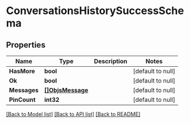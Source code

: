 # ConversationsHistorySuccessSchema

## Properties
Name | Type | Description | Notes
------------ | ------------- | ------------- | -------------
**HasMore** | **bool** |  | [default to null]
**Ok** | **bool** |  | [default to null]
**Messages** | [**[]ObjsMessage**](objs_message.md) |  | [default to null]
**PinCount** | **int32** |  | [default to null]

[[Back to Model list]](../README.md#documentation-for-models) [[Back to API list]](../README.md#documentation-for-api-endpoints) [[Back to README]](../README.md)


